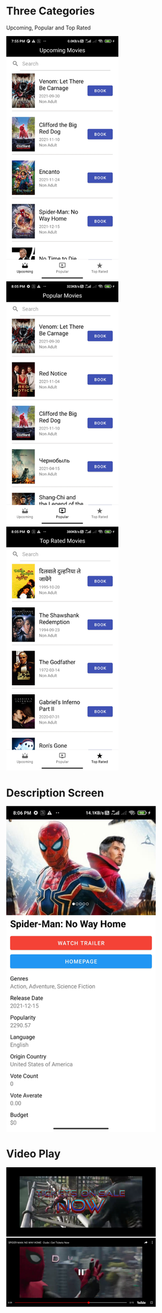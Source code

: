# Three Categories
Upcoming, Popular and Top Rated
<p float="left">
  <img src="/Screenshots/Screen1.jpg" width="300" />
  <img src="/Screenshots/Screen2.jpg" width="300" /> 
  <img src="/Screenshots/Screen3.jpg" width="300" />
</p>

# Description Screen

<img src="/Screenshots/Screen4.jpg" width="400" />

# Video Play
<p float="left">
  <img src="/Screenshots/Screen5.jpg" width="400" />
  <img src="/Screenshots/Screen6.jpg" width="400" /> 
</p>
